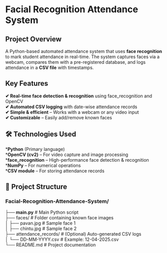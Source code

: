 # Facial Recognition Attendance System
## Project Overview
A Python-based automated attendance system that uses **face recognition** to mark student attendance in real-time. The system captures faces via a webcam, compares them with a pre-registered database, and logs attendance in a **CSV file** with timestamps.
## Key Features
**✔ Real-time face detection & recognition** using face_recognition and OpenCV<br>
**✔ Automated CSV logging** with date-wise attendance records<br>
**✔ Simple & efficient** – Works with a webcam or any video input<br>
**✔ Customizable** – Easily add/remove known faces<br>
## 🛠 Technologies Used
***Python** (Primary language)<br>
***OpenCV (cv2)** – For video capture and image processing<br>
***face_recognition** – High-performance face detection & recognition<br>
***NumPy** – For numerical operations<br>
***CSV module** – For storing attendance records<br>
## 📂 Project Structure
### Facial-Recognition-Attendance-System/ ###
**├── main.py**              # Main Python script  
├── faces/                 # Folder containing known face images  
│   ├── pavan.jpg          # Sample face 1  
│   ├── chintu.jpg         # Sample face 2   
├── attendance_records/    # (Optional) Auto-generated CSV logs  
│   └── DD-MM-YYYY.csv     # Example: 12-04-2025.csv  
└── README.md              # Project documentation  
